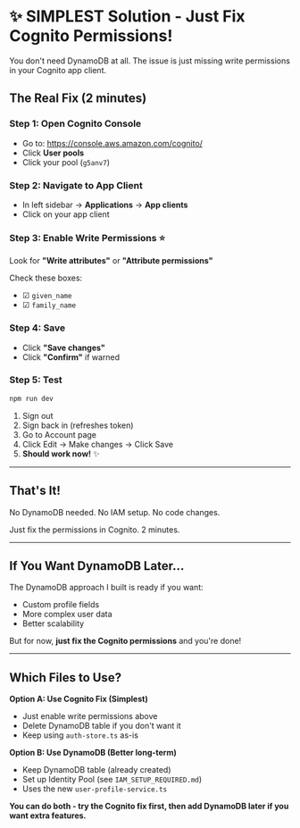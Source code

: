 # ✨ SIMPLEST Solution - Just Fix Cognito Permissions!

You don't need DynamoDB at all. The issue is just missing write permissions in your Cognito app client.

## The Real Fix (2 minutes)

### Step 1: Open Cognito Console
- Go to: https://console.aws.amazon.com/cognito/
- Click **User pools**
- Click your pool (`g5anv7`)

### Step 2: Navigate to App Client
- In left sidebar → **Applications** → **App clients**
- Click on your app client

### Step 3: Enable Write Permissions ⭐
Look for **"Write attributes"** or **"Attribute permissions"**

Check these boxes:
- ☑ `given_name` 
- ☑ `family_name`

### Step 4: Save
- Click **"Save changes"**
- Click **"Confirm"** if warned

### Step 5: Test
```bash
npm run dev
```

1. Sign out
2. Sign back in (refreshes token)
3. Go to Account page
4. Click Edit → Make changes → Click Save
5. **Should work now!** ✨

---

## That's It!

No DynamoDB needed. No IAM setup. No code changes.

Just fix the permissions in Cognito. 2 minutes.

---

## If You Want DynamoDB Later...

The DynamoDB approach I built is ready if you want:
- Custom profile fields
- More complex user data
- Better scalability

But for now, **just fix the Cognito permissions** and you're done!

---

## Which Files to Use?

**Option A: Use Cognito Fix (Simplest)**
- Just enable write permissions above
- Delete DynamoDB table if you don't want it
- Keep using `auth-store.ts` as-is

**Option B: Use DynamoDB (Better long-term)**
- Keep DynamoDB table (already created)
- Set up Identity Pool (see `IAM_SETUP_REQUIRED.md`)
- Uses the new `user-profile-service.ts`

**You can do both - try the Cognito fix first, then add DynamoDB later if you want extra features.**



